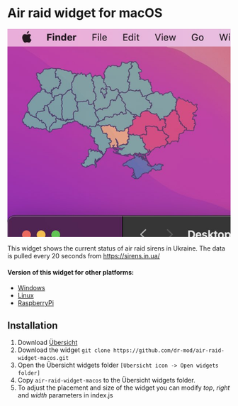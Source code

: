# Air raid widget for macOS
![widget](docs/screenshot.jpg)

This widget shows the current status of air raid sirens in Ukraine. The data is pulled every 20 seconds from https://sirens.in.ua/

#### Version of this widget for other platforms:
* [Windows](https://github.com/dr-mod/air-raid-widget-windows)
* [Linux](https://github.com/dr-mod/air-raid-widget-linux)
* [RaspberryPi](https://github.com/dr-mod/air-raid-monitor)
## Installation
1. Download [Übersicht](http://tracesof.net/uebersicht/)
2. Download the widget `git clone https://github.com/dr-mod/air-raid-widget-macos.git`
3. Open the Übersicht widgets folder `[Ubersicht icon -> Open widgets folder]`
4. Copy `air-raid-widget-macos` to the Übersicht widgets folder.
5. To adjust the placement and size of the widget you can modify _top_, _right_ and _width_ parameters in index.js
